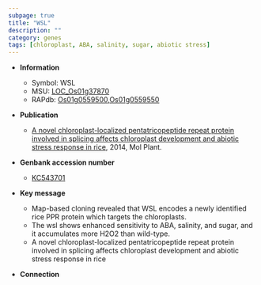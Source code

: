 ```yaml
---
subpage: true
title: "WSL"
description: ""
category: genes
tags: [chloroplast, ABA, salinity, sugar, abiotic stress]
---
```


* **Information**  
    + Symbol: WSL  
    + MSU: [LOC_Os01g37870](http://rice.plantbiology.msu.edu/cgi-bin/ORF_infopage.cgi?orf=LOC_Os01g37870)  
    + RAPdb: [Os01g0559500](http://rapdb.dna.affrc.go.jp/viewer/gbrowse_details/irgsp1?name=Os01g0559500),[Os01g0559550](http://rapdb.dna.affrc.go.jp/viewer/gbrowse_details/irgsp1?name=Os01g0559550)  

* **Publication**  
    + [A novel chloroplast-localized pentatricopeptide repeat protein involved in splicing affects chloroplast development and abiotic stress response in rice](http://www.ncbi.nlm.nih.gov/pubmed?term=A+novel+chloroplast-localized+pentatricopeptide+repeat+protein+involved+in+splicing+affects+chloroplast+development+and+abiotic+stress+response+in+rice%5BTitle%5D), 2014, Mol Plant.

* **Genbank accession number**  
    + [KC543701](http://www.ncbi.nlm.nih.gov/nuccore/KC543701)

* **Key message**  
    + Map-based cloning revealed that WSL encodes a newly identified rice PPR protein which targets the chloroplasts.
    + The wsl shows enhanced sensitivity to ABA, salinity, and sugar, and it accumulates more H2O2 than wild-type.
    + A novel chloroplast-localized pentatricopeptide repeat protein involved in splicing affects chloroplast development and abiotic stress response in rice

* **Connection**  



